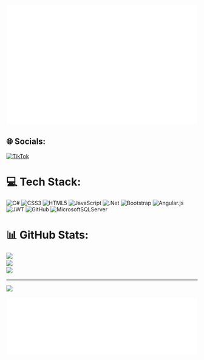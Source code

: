 
<a href="#" target="_blank">
  <img src="svg\devmeobeo.svg" width="1200" alt="devmeobeo-official" />
</a>

## 🌐 Socials:
[![TikTok](https://img.shields.io/badge/TikTok-%23000000.svg?logo=TikTok&logoColor=white)](https://tiktok.com/@mohuydiet) 

# 💻 Tech Stack:
![C#](https://img.shields.io/badge/c%23-%23239120.svg?style=flat&logo=c-sharp&logoColor=white) ![CSS3](https://img.shields.io/badge/css3-%231572B6.svg?style=flat&logo=css3&logoColor=white) ![HTML5](https://img.shields.io/badge/html5-%23E34F26.svg?style=flat&logo=html5&logoColor=white) ![JavaScript](https://img.shields.io/badge/javascript-%23323330.svg?style=flat&logo=javascript&logoColor=%23F7DF1E) ![.Net](https://img.shields.io/badge/.NET-5C2D91?style=flat&logo=.net&logoColor=white) ![Bootstrap](https://img.shields.io/badge/bootstrap-%23563D7C.svg?style=flat&logo=bootstrap&logoColor=white) ![Angular.js](https://img.shields.io/badge/angular.js-%23E23237.svg?style=flat&logo=angularjs&logoColor=white) ![JWT](https://img.shields.io/badge/JWT-black?style=flat&logo=JSON%20web%20tokens) ![GitHub](https://img.shields.io/badge/GitHub-%23121011.svg?style=flat&logo=github&logoColor=white) ![MicrosoftSQLServer](https://img.shields.io/badge/Microsoft%20SQL%20Sever-CC2927?style=flat&logo=microsoft%20sql%20server&logoColor=white)
# 📊 GitHub Stats:
![](https://github-readme-stats.vercel.app/api?username=chunglv11&theme=dracula&hide_border=false&include_all_commits=false&count_private=false)<br/>
![](https://github-readme-streak-stats.herokuapp.com/?user=chunglv11&theme=dracula&hide_border=false)<br/>
![](https://github-readme-stats.vercel.app/api/top-langs/?username=chunglv11&theme=dracula&hide_border=false&include_all_commits=false&count_private=false&layout=compact)

---
[![](https://visitcount.itsvg.in/api?id=chunglv11&icon=0&color=11)](https://visitcount.itsvg.in)

<!-- Proudly created with GPRM ( https://gprm.itsvg.in ) -->

<a href="#" target="_blank">
  <img src="svg/devmeobeo-quotes.svg" width="846" height="150" alt="devmeobeo-official" />
</a>

